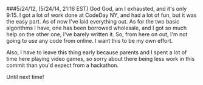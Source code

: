 ###5/24/12, (5/24/14, 21:16 EST)
God God, am I exhausted, and it's only 9:15. I got a lot of work done at CodeDay NY, and had a lot of fun, but it was the easy part. As of now I've laid everything out. As for the two basic algorithms I have, one has been borrowed wholesale, and I got so much help on the other one, I've barely written it. So, from here on out, I'm not going to use any code from online. I want this to be my own effort.

Also, I have to leave this thing early because parents and I spent a lot of time here playing video games, so sorry about there being less work in this commit than you'd expect from a hackathon.

Until next time!
